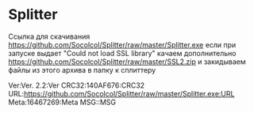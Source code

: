 # Splitter

Ссылка для скачивания https://github.com/Socolcol/Splitter/raw/master/Splitter.exe
если при запуске выдает "Could not load SSL library" качаем дополнительно https://github.com/Socolcol/Splitter/raw/master/SSL2.zip
и закидываем файлы из этого архива в папку к сплиттеру


Ver:Ver. 2.2:Ver
CRC32:140AF676:CRC32
URL:https://github.com/Socolcol/Splitter/raw/master/Splitter.exe:URL
Meta:16467269:Meta
MSG::MSG
